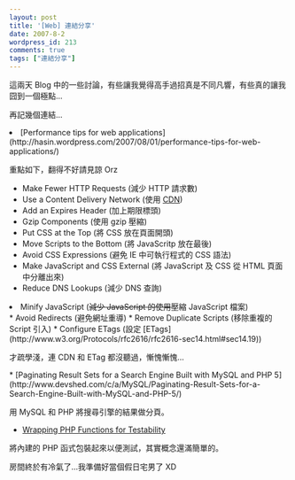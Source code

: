 ```yaml
---
layout: post
title: '[Web] 連結分享'
date: 2007-8-2
wordpress_id: 213
comments: true
tags: ["連結分享"]
---
```


這兩天 Blog 中的一些討論，有些讓我覺得高手過招真是不同凡響，有些真的讓我囧到一個極點...

再記幾個連結...

<li>
[Performance tips for web applications](http://hasin.wordpress.com/2007/08/01/performance-tips-for-web-applications/)

重點如下，翻得不好請見諒 Orz 

* Make Fewer HTTP Requests (減少 HTTP 請求數) 
* Use a Content Delivery Network (使用 [CDN](http://en.wikipedia.org/wiki/Content_Delivery_Network)) 
* Add an Expires Header (加上期限標頭) 
* Gzip Components (使用 gzip 壓縮) 
* Put CSS at the Top (將 CSS 放在頁面開頭) 
* Move Scripts to the Bottom (將 JavaScritp 放在最後) 
* Avoid CSS Expressions (避免 IE 中可執行程式的 CSS 語法) 
* Make JavaScript and CSS External (將 JavaScript 及 CSS 從 HTML 頁面中分離出來) 
* Reduce DNS Lookups (減少 DNS 查詢) 
<li> Minify JavaScript (<del>減少 JavaScript 的使用</del>壓縮 JavaScript 檔案) </li>
* Avoid Redirects (避免網址重導) 
* Remove Duplicate Scripts (移除重複的 Script 引入) 
* Configure ETags (設定 [ETags](http://www.w3.org/Protocols/rfc2616/rfc2616-sec14.html#sec14.19)) 


才疏學淺，連 CDN 和 ETag 都沒聽過，慚愧慚愧...
</li>
* [Paginating Result Sets for a Search Engine Built with MySQL and PHP 5](http://www.devshed.com/c/a/MySQL/Paginating-Result-Sets-for-a-Search-Engine-Built-with-MySQL-and-PHP-5/)

用 MySQL 和 PHP 將搜尋引擎的結果做分頁。
* [Wrapping PHP Functions for Testability](http://mikenaberezny.com/archives/76)

將內建的 PHP 函式包裝起來以便測試，其實概念還滿簡單的。


房間終於有冷氣了...我準備好當個假日宅男了 XD
